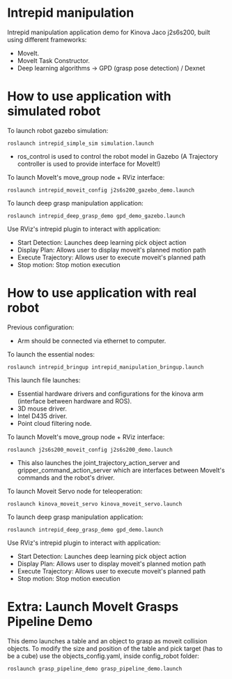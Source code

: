 # Intrepid manipulation 
Intrepid manipulation application demo for Kinova Jaco j2s6s200, built using different frameworks:
 * MoveIt.
 * MoveIt Task Constructor.
 * Deep learning algorithms -> GPD (grasp pose detection) / Dexnet

# How to use application with simulated robot

To launch robot gazebo simulation: 

`roslaunch intrepid_simple_sim simulation.launch`

* ros_control is used to control the robot model in Gazebo (A Trajectory controller is used to provide interface for MoveIt!)

To launch MoveIt's move_group node + RViz interface: 

`roslaunch intrepid_moveit_config j2s6s200_gazebo_demo.launch`

To launch deep grasp manipulation application:

`roslaunch intrepid_deep_grasp_demo gpd_demo_gazebo.launch`

Use RViz's intrepid plugin to interact with application: 
 * Start Detection: Launches deep learning pick object action
 * Display Plan: Allows user to display moveit's planned motion path
 * Execute Trajectory: Allows user to execute moveit's planned path
 * Stop motion: Stop motion execution

# How to use application with real robot

Previous configuration: 
 - Arm should be connected via ethernet to computer. 

To launch the essential nodes: 

`roslaunch intrepid_bringup intrepid_manipulation_bringup.launch`

This launch file launches:

 * Essential hardware drivers and configurations for the kinova arm (interface between hardware and ROS).
 * 3D mouse driver.
 * Intel D435 driver.
 * Point cloud filtering node. 

To launch MoveIt's move_group node + RViz interface: 

`roslaunch j2s6s200_moveit_config j2s6s200_demo.launch`

* This also launches the joint_trajectory_action_server and gripper_command_action_server which are interfaces between MoveIt's commands and the robot's driver. 

To launch Moveit Servo node for teleoperation:

`roslaunch kinova_moveit_servo kinova_moveit_servo.launch`

To launch deep grasp manipulation application:

`roslaunch intrepid_deep_grasp_demo gpd_demo.launch`

Use RViz's intrepid plugin to interact with application: 
 * Start Detection: Launches deep learning pick object action
 * Display Plan: Allows user to display moveit's planned motion path
 * Execute Trajectory: Allows user to execute moveit's planned path
 * Stop motion: Stop motion execution
# Extra: Launch MoveIt Grasps Pipeline Demo

This demo launches a table and an object to grasp as moveit collision objects. To modify the size and position of the table and pick target (has to be a cube) use the objects_config.yaml, inside config_robot folder: 

`roslaunch grasp_pipeline_demo grasp_pipeline_demo.launch`


